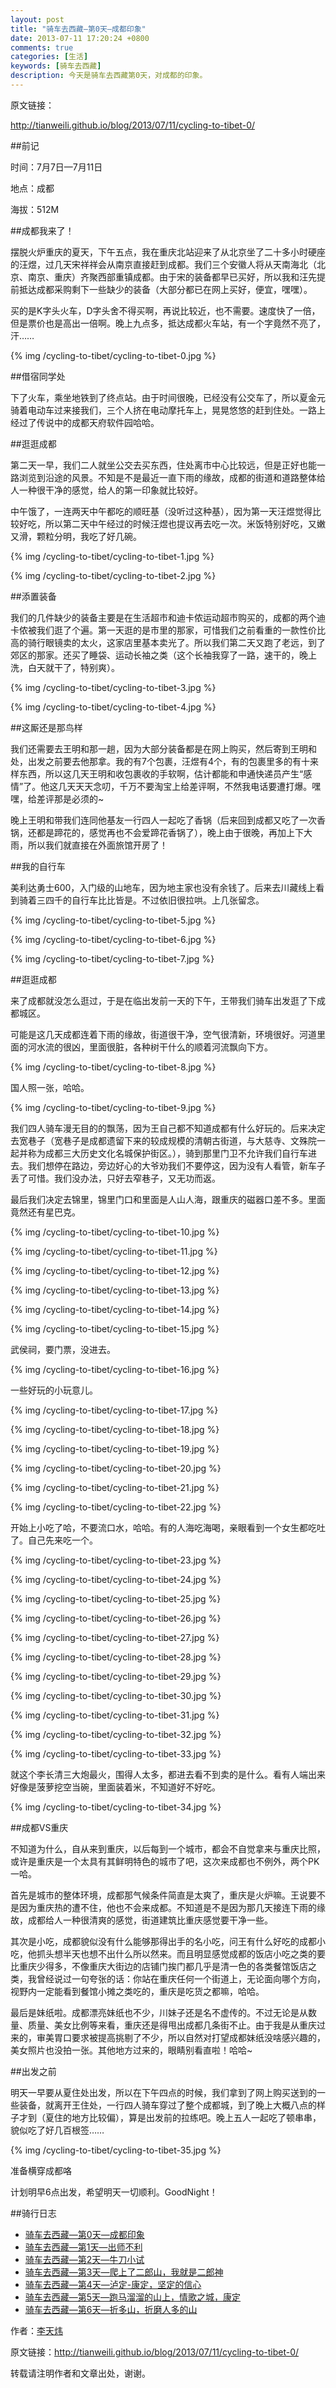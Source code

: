 ```yaml
---
layout: post
title: "骑车去西藏—第0天—成都印象"
date: 2013-07-11 17:20:24 +0800
comments: true
categories: [生活]
keywords: [骑车去西藏]
description: 今天是骑车去西藏第0天，对成都的印象。
---
```


<!--more-->
原文链接：

<http://tianweili.github.io/blog/2013/07/11/cycling-to-tibet-0/>

##前记

时间：7月7日—7月11日

地点：成都

海拔：512M

##成都我来了！

摆脱火炉重庆的夏天，下午五点，我在重庆北站迎来了从北京坐了二十多小时硬座的汪煜，过几天宋祥祥会从南京直接赶到成都。我们三个安徽人将从天南海北（北京、南京、重庆）齐聚西部重镇成都。由于宋的装备都早已买好，所以我和汪先提前抵达成都采购剩下一些缺少的装备（大部分都已在网上买好，便宜，嘿嘿）。

买的是K字头火车，D字头舍不得买啊，再说比较近，也不需要。速度快了一倍，但是票价也是高出一倍啊。晚上九点多，抵达成都火车站，有一个字竟然不亮了，汗……

{% img /cycling-to-tibet/cycling-to-tibet-0.jpg %}

##借宿同学处

下了火车，乘坐地铁到了终点站。由于时间很晚，已经没有公交车了，所以夏金元骑着电动车过来接我们，三个人挤在电动摩托车上，晃晃悠悠的赶到住处。一路上经过了传说中的成都天府软件园哈哈。

##逛逛成都

第二天一早，我们二人就坐公交去买东西，住处离市中心比较远，但是正好也能一路浏览到沿途的风景。不知是不是最近一直下雨的缘故，成都的街道和道路整体给人一种很干净的感觉，给人的第一印象就比较好。

中午饿了，一连两天中午都吃的顺旺基（没听过这种基），因为第一天汪煜觉得比较好吃，所以第二天中午经过的时候汪煜也提议再去吃一次。米饭特别好吃，又嫩又滑，颗粒分明，我吃了好几碗。

{% img /cycling-to-tibet/cycling-to-tibet-1.jpg %}

{% img /cycling-to-tibet/cycling-to-tibet-2.jpg %}

##添置装备

我们的几件缺少的装备主要是在生活超市和迪卡侬运动超市购买的，成都的两个迪卡侬被我们逛了个遍。第一天逛的是市里的那家，可惜我们之前看重的一款性价比高的骑行眼镜卖的太火，这家店里基本卖光了。所以我们第二天又跑了老远，到了郊区的那家。还买了睡袋、运动长袖之类（这个长袖我穿了一路，速干的，晚上洗，白天就干了，特别爽）。

{% img /cycling-to-tibet/cycling-to-tibet-3.jpg %}

{% img /cycling-to-tibet/cycling-to-tibet-4.jpg %}

##这厮还是那鸟样

我们还需要去王明和那一趟，因为大部分装备都是在网上购买，然后寄到王明和处，出发之前要去他那拿。我的有7个包裹，汪煜有4个，有的包裹里多的有十来样东西，所以这几天王明和收包裹收的手软啊，估计都能和申通快递员产生“感情”了。他这几天天天念叨，千万不要淘宝上给差评啊，不然我电话要遭打爆。嘿嘿，给差评那是必须的~ 

晚上王明和带我们连同他基友一行四人一起吃了香锅（后来回到成都又吃了一次香锅，还都是蹄花的，感觉再也不会爱蹄花香锅了），晚上由于很晚，再加上下大雨，所以我们就直接在外面旅馆开房了！

##我的自行车

美利达勇士600，入门级的山地车，因为地主家也没有余钱了。后来去川藏线上看到骑着三四千的自行车比比皆是。不过依旧很拉哄。上几张留念。

{% img /cycling-to-tibet/cycling-to-tibet-5.jpg %}

{% img /cycling-to-tibet/cycling-to-tibet-6.jpg %}

{% img /cycling-to-tibet/cycling-to-tibet-7.jpg %}

##逛逛成都

来了成都就没怎么逛过，于是在临出发前一天的下午，王带我们骑车出发逛了下成都城区。

可能是这几天成都连着下雨的缘故，街道很干净，空气很清新，环境很好。河道里面的河水流的很凶，里面很脏，各种树干什么的顺着河流飘向下方。

{% img /cycling-to-tibet/cycling-to-tibet-8.jpg %}

国人照一张，哈哈。

{% img /cycling-to-tibet/cycling-to-tibet-9.jpg %}

我们四人骑车漫无目的的飘荡，因为王自己都不知道成都有什么好玩的。后来决定去宽巷子（宽巷子是成都遗留下来的较成规模的清朝古街道，与大慈寺、文殊院一起并称为成都三大历史文化名城保护街区。），骑到那里门卫不允许我们自行车进去。我们想停在路边，旁边好心的大爷劝我们不要停这，因为没有人看管，新车子丢了可惜。我们没办法，只好去窄巷子，又无功而返。

最后我们决定去锦里，锦里门口和里面是人山人海，跟重庆的磁器口差不多。里面竟然还有星巴克。

{% img /cycling-to-tibet/cycling-to-tibet-10.jpg %}

{% img /cycling-to-tibet/cycling-to-tibet-11.jpg %}

{% img /cycling-to-tibet/cycling-to-tibet-12.jpg %}

{% img /cycling-to-tibet/cycling-to-tibet-13.jpg %}

{% img /cycling-to-tibet/cycling-to-tibet-14.jpg %}

{% img /cycling-to-tibet/cycling-to-tibet-15.jpg %}

武侯祠，要门票，没进去。

{% img /cycling-to-tibet/cycling-to-tibet-16.jpg %}

一些好玩的小玩意儿。

{% img /cycling-to-tibet/cycling-to-tibet-17.jpg %}

{% img /cycling-to-tibet/cycling-to-tibet-18.jpg %}

{% img /cycling-to-tibet/cycling-to-tibet-19.jpg %}

{% img /cycling-to-tibet/cycling-to-tibet-20.jpg %}

{% img /cycling-to-tibet/cycling-to-tibet-21.jpg %}

{% img /cycling-to-tibet/cycling-to-tibet-22.jpg %}

开始上小吃了哈，不要流口水，哈哈。有的人海吃海喝，亲眼看到一个女生都吃吐了。自己先来吃一个。

{% img /cycling-to-tibet/cycling-to-tibet-23.jpg %}

{% img /cycling-to-tibet/cycling-to-tibet-24.jpg %}

{% img /cycling-to-tibet/cycling-to-tibet-25.jpg %}

{% img /cycling-to-tibet/cycling-to-tibet-26.jpg %}

{% img /cycling-to-tibet/cycling-to-tibet-27.jpg %}

{% img /cycling-to-tibet/cycling-to-tibet-28.jpg %}

{% img /cycling-to-tibet/cycling-to-tibet-29.jpg %}

{% img /cycling-to-tibet/cycling-to-tibet-30.jpg %}

{% img /cycling-to-tibet/cycling-to-tibet-31.jpg %}

{% img /cycling-to-tibet/cycling-to-tibet-32.jpg %}

{% img /cycling-to-tibet/cycling-to-tibet-33.jpg %}

就这个李长清三大炮最火，围得人太多，都进去看不到卖的是什么。看有人端出来好像是菠萝挖空当碗，里面装着米，不知道好不好吃。

{% img /cycling-to-tibet/cycling-to-tibet-34.jpg %}

##成都VS重庆

不知道为什么，自从来到重庆，以后每到一个城市，都会不自觉拿来与重庆比照，或许是重庆是一个太具有其鲜明特色的城市了吧，这次来成都也不例外，两个PK一哈。

首先是城市的整体环境，成都那气候条件简直是太爽了，重庆是火炉嘛。王说要不是因为重庆热的遭不住，他也不会来成都。不知道是不是因为那几天接连下雨的缘故，成都给人一种很清爽的感觉，街道建筑比重庆感觉要干净一些。

其次是小吃，成都貌似没有什么能够那得出手的名小吃，问王有什么好吃的成都小吃，他抓头想半天也想不出什么所以然来。而且明显感觉成都的饭店小吃之类的要比重庆少得多，不像重庆大街边的店铺门挨门都几乎是清一色的各类餐馆饭店之类，我曾经说过一句夸张的话：你站在重庆任何一个街道上，无论面向哪个方向，视野内一定能看到餐馆小摊之类吃的，重庆是吃货之都嘛，哈哈。

最后是妹纸啦。成都漂亮妹纸也不少，川妹子还是名不虚传的。不过无论是从数量、质量、美女比例等来看，重庆还是得甩出成都几条街不止。由于我是从重庆过来的，审美胃口要求被提高挑剔了不少，所以自然对打望成都妹纸没啥感兴趣的，美女照片也没拍一张。其他地方过来的，眼睛别看直啦！哈哈~

##出发之前

明天一早要从夏住处出发，所以在下午四点的时候，我们拿到了网上购买送到的一些装备，就离开王住处，一行四人骑车穿过了整个成都城，到了晚上大概八点的样子才到（夏住的地方比较偏），算是出发前的拉练吧。晚上五人一起吃了顿串串，貌似吃了好几百根签……

{% img /cycling-to-tibet/cycling-to-tibet-35.jpg %}

准备横穿成都咯

计划明早6点出发，希望明天一切顺利。GoodNight！

##骑行日志

* [骑车去西藏—第0天—成都印象](http://tianweili.github.io/blog/2013/03/11/cycling-to-tibet-0/)
* [骑车去西藏—第1天—出师不利](http://tianweili.github.io/blog/2013/07/12/cycling-to-tibet-1/)
* [骑车去西藏—第2天—牛刀小试](http://tianweili.github.io/blog/2013/07/13/cycling-to-tibet-2/)
* [骑车去西藏—第3天—爬上了二郎山，我就是二郎神](http://tianweili.github.io/blog/2013/07/14/cycling-to-tibet-3/)
* [骑车去西藏—第4天—泸定-康定，坚定的信心](http://tianweili.github.io/blog/2013/07/15/cycling-to-tibet-4/)
* [骑车去西藏—第5天—跑马溜溜的山上，情歌之城，康定](http://tianweili.github.io/blog/2013/07/16/cycling-to-tibet-5/)
* [骑车去西藏—第6天—折多山，折磨人多的山](http://tianweili.github.io/blog/2013/07/17/cycling-to-tibet-6/)



作者：[李天炜](http://tianweili.github.io/)

原文链接：<http://tianweili.github.io/blog/2013/07/11/cycling-to-tibet-0/>

转载请注明作者和文章出处，谢谢。